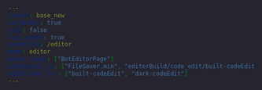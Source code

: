 ```yaml
---
layout: base_new
no_header: true
stoc: false
full_width: true
permalink: /editor
menu: editor
mount_views: ["BotEditorPage"]
additional_js: ["FileSaver.min", "editorBuild/code_edit/built-codeEdit.min"]
additional_css: ["built-codeEdit", "dark-codeEdit"]
---
```


<div id="bot-editor-container">
</div>

<style>
	html {
		height: 100%;
		background-image: none;
		background-color: #25242f;
	}
	.body {
		height: 100%;
	}
	body {
		height: calc(100% - 71px);
	}
	::-webkit-scrollbar {
		width: 8px;
		background-color: #25242f;
	}
	::-webkit-scrollbar-thumb {
		background-color: #26343F;
		border-radius: 3px;
		width: 100%;
		border: 0.5px solid #30414f;
	}
</style>

